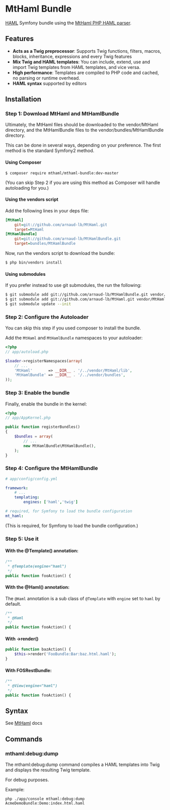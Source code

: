 # MtHaml Bundle

[HAML][haml] Symfony bundle using the [MtHaml PHP HAML parser][mthaml].



## Features

- **Acts as a Twig preprocessor**: Supports Twig functions, filters, macros, blocks, inheritance, expressions and every Twig features
- **Mix Twig and HAML templates**: You can include, extend, use and import Twig templates from HAML templates, and vice versa.
- **High performance**: Templates are compiled to PHP code and cached, no parsing or runtime overhead.
- **HAML syntax** supported by editors

## Installation

### Step 1: Download MtHaml and MtHamlBundle

Ultimately, the MtHaml files should be downloaded to the vendor/MtHaml directory, and the MtHamlBundle files to the vendor/bundles/MtHamlBundle directory.

This can be done in several ways, depending on your preference. The first method is the standard Symfony2 method.

#### Using Composer

```
$ composer require mthaml/mthaml-bundle:dev-master
```

(You can skip Step 2 if you are using this method as Composer will handle autoloading for you.)

#### Using the vendors script

Add the following lines in your deps file:

``` ini
[MtHaml]
    git=git://github.com/arnaud-lb/MtHaml.git
    target=MtHaml
[MtHamlBundle]
    git=git://github.com/arnaud-lb/MtHamlBundle.git
    target=bundles/MtHamlBundle
```

Now, run the vendors script to download the bundle:

``` sh
$ php bin/vendors install
```

#### Using submodules

If you prefer instead to use git submodules, the run the following:

``` sh
$ git submodule add git://github.com/arnaud-lb/MtHamlBundle.git vendor/bundles/MtHamlBundle
$ git submodule add git://github.com/arnaud-lb/MtHaml.git vendor/MtHaml
$ git submodule update --init
```

### Step 2: Configure the Autoloader

You can skip this step if you used composer to install the bundle.

Add the `MtHaml` and `MtHamlBundle` namespaces to your autoloader:

``` php
<?php
// app/autoload.php

$loader->registerNamespaces(array(
    // ...
    'MtHaml'       => __DIR__ . '/../vendor/MtHaml/lib',
    'MtHamlBundle' => __DIR__ . '/../vendor/bundles',
));
```

### Step 3: Enable the bundle

Finally, enable the bundle in the kernel:

``` php
<?php
// app/AppKernel.php

public function registerBundles()
{
    $bundles = array(
        // ...
        new MtHamlBundle\MtHamlBundle(),
    );
}
```

### Step 4: Configure the MtHamlBundle

``` yml
# app/config/config.yml

framework:
    # ...
    templating:
        engines: ['haml','twig']

# required, for Symfony to load the bundle configuration
mt_haml:
```

(This is required, for Symfony to load the bundle configuration.)

### Step 5: Use it

#### With the @Template() annotation:

``` php
/**
 * @Template(engine="haml")
 */
public function fooAction() {
```

#### With the @Haml() annotation:

The `@Haml` annotation is a sub class of `@Template` with `engine` set to `haml` by default.

``` php
/**
 * @Haml
 */
public function fooAction() {
```

#### With ->render()

``` php
public function bazAction() {
    $this->render('FooBundle:Bar:baz.html.haml');
}
```

#### With FOSRestBundle:

``` php
/**
 * @View(engine="haml")
 */
public function fooAction() {
```

## Syntax

See [MtHaml][mthaml] docs

[haml]: http://haml-lang.com/
[mthaml]: https://github.com/arnaud-lb/MtHaml

## Commands

### mthaml:debug:dump

The mthaml:debug:dump command compiles a HAML templates into Twig and displays the resulting Twig template.

For debug purposes.

Example:

    php ./app/console mthaml:debug:dump AcmeDemoBundle:Demo:index.html.haml

